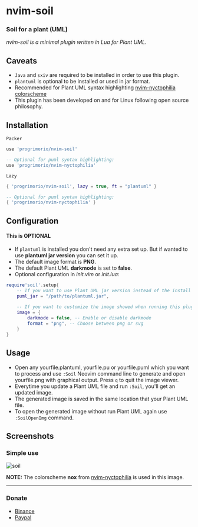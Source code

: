 # nvim-soil
### Soil for a plant (UML)
*nvim-soil is a minimal plugin written in Lua for Plant UML.*

## Caveats
- `Java` and `sxiv` are required to be installed in order to use this plugin.
- `plantuml` is optional to be installed or used in jar format.
- Recommended for Plant UML syntax highlighting [nvim-nyctophilia colorscheme](https://github.com/progrimorio/nvim-nyctophilia)
- This plugin has been developed on and for Linux following open source philosophy.

## Installation
`Packer`
```lua
use 'progrimorio/nvim-soil'

-- Optional for puml syntax highlighting:
use 'progrimorio/nvim-nyctophilia'
```
`Lazy`
```lua
{ 'progrimorio/nvim-soil', lazy = true, ft = "plantuml" }

-- Optional for puml syntax highlighting:
{ 'progrimorio/nvim-nyctophilia' }
```

## Configuration
#### This is OPTIONAL
- If `plantuml` is installed you don't need any extra set up. But if wanted to use **plantuml jar version** you can set it up.
- The default image format is **PNG**. 
- The default Plant UML **darkmode** is set to **false**. 
- Optional configuration in *init.vim* or *init.lua*:
```lua
require'soil'.setup{ 
    -- If you want to use Plant UML jar version instead of the install version
    puml_jar = "/path/to/plantuml.jar",
    
    -- If you want to customize the image showed when running this plugin
    image = {
        darkmode = false, -- Enable or disable darkmode 
        format = "png", -- Choose between png or svg
    }
}
```

## Usage
- Open any yourfile.plantuml, yourfile.pu or yourfile.puml which you want to process and use `:Soil` Neovim command line to generate and open yourfile.png with graphical output. Press `q` to quit the image viewer.
- Everytime you update a Plant UML file and run `:Soil`, you'll get an updated image.
- The generated image is saved in the same location that your Plant UML file.
- To open the generated image without run Plant UML again use `:SoilOpenImg` command.

## Screenshots
### Simple use

<img src="https://github.com/progrimorio/img/blob/master/nvim-soil/soil2.gif?raw=true" alt="soil"/>

**NOTE:** The colorscheme **nox** from [nvim-nyctophilia](https://github.com/progrimorio/nvim-nyctophilia) is used in this image.

---

### Donate
- [Binance](https://raw.githubusercontent.com/progrimorio/img/master/binance/progrimorio.png)
- [Paypal](https://www.paypal.com/donate/?hosted_button_id=FA7SGLSCT2H8G)
